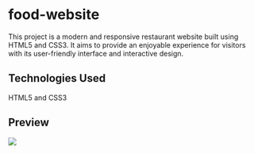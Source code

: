 <h1>food-website </h1>

This project is a modern and responsive restaurant website built using HTML5 and CSS3. It aims to provide an enjoyable experience for visitors with its user-friendly interface and interactive design.

<h2>Technologies Used</h2>

HTML5 and CSS3

<h2>Preview</h2>

![](ekran.gif) 


